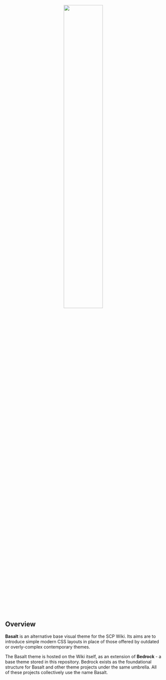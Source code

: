 <p align="center">
<img src="https://basalt-team.github.io/Basalt/basalt-theme-logo.svg" width="50%">
</p>

<h2>Overview</h2>

**Basalt** is an alternative base visual theme for the SCP Wiki. Its aims are to introduce simple modern CSS layouts in place of those offered by outdated or overly-complex contemporary themes.

The Basalt theme is hosted on the Wiki itself, as an extension of **Bedrock** - a base theme stored in this repository. Bedrock exists as the foundational structure for Basalt and other theme projects under the same umbrella. All of these projects collectively use the name Basalt.

